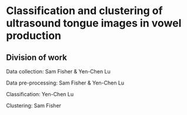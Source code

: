 # Classification and clustering of ultrasound tongue images in vowel production

## Division of work
Data collection: Sam Fisher & Yen-Chen Lu

Data pre-processing: Sam Fisher & Yen-Chen Lu

Classification: Yen-Chen Lu

Clustering: Sam Fisher
